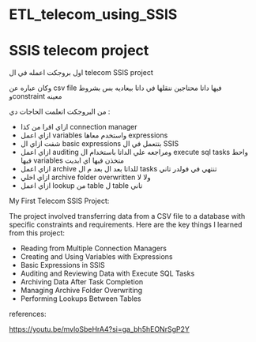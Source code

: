 # ETL_telecom_using_SSIS

# SSIS telecom project

اول بروجكت اعمله في ال telecom SSIS project 

وكان عباره عن csv file فيها داتا محتاجين ننقلها في داتا بيعاديه بس بشروط وconstraint معينه  

من البروجكت اتعلمت الحاجات دي :

- ازاي اقرا من كذا connection manager
- ازاي اعمل variables واستخدم معاها expressions
- شفت ازاي ال basic expressions بتتعمل في ال SSIS
- ازاي اعمل auditing ومراجعه علي الداتا باستخدام ال execute sql tasks واحط فيها variables متخذن فيها اي ابديت
- ازاي اعمل  archive للداتا بعد ال بعد م ال tasks تنتهي في فولدر تاني
- ازاي اخلي archive folder overwritten  ولا لا
- ازاي اعمل lookup من table ل table تاني

My First Telecom SSIS Project:

The project involved transferring data from a CSV file to a database with specific constraints and requirements. Here are the key things I learned from this project:

- Reading from Multiple Connection Managers
- Creating and Using Variables with Expressions
- Basic Expressions in SSIS
- Auditing and Reviewing Data with Execute SQL Tasks
- Archiving Data After Task Completion
- Managing Archive Folder Overwriting
- Performing Lookups Between Tables

references:

https://youtu.be/mvloSbeHrA4?si=ga_bh5hEONrSgP2Y
